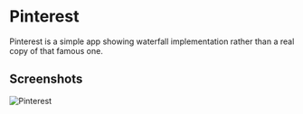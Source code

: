Pinterest
==========

Pinterest is a simple app showing waterfall implementation rather than a real copy of that famous one.

## Screenshots
![Pinterest](./Pinterest.gif)
